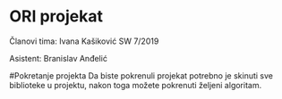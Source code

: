 # ORI projekat

  Članovi tima:
   Ivana Kašiković SW 7/2019
  
  Asistent:
   Branislav Anđelić
   
   
  #Pokretanje projekta
    Da biste pokrenuli projekat potrebno je skinuti sve biblioteke u projektu, nakon toga možete pokrenuti željeni algoritam.
